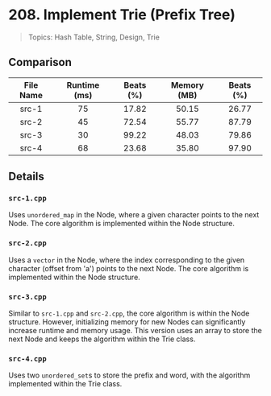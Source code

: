 # 208. Implement Trie (Prefix Tree)

> Topics: Hash Table, String, Design, Trie

## Comparison

| File Name | Runtime (ms) | Beats (%) | Memory (MB) | Beats (%) |
|:---------:|:------------:|:---------:|:-----------:|:---------:|
|   src-1   |      75      |   17.82   |    50.15    |   26.77   |
|   src-2   |      45      |   72.54   |    55.77    |   87.79   |
|   src-3   |      30      |   99.22   |    48.03    |   79.86   |
|   src-4   |      68      |   23.68   |    35.80    |   97.90   |

## Details

### `src-1.cpp`

Uses `unordered_map` in the Node, where a given character points to the next Node. The core algorithm is implemented within the Node structure.

### `src-2.cpp`

Uses a `vector` in the Node, where the index corresponding to the given character (offset from 'a') points to the next Node. The core algorithm is implemented within the Node structure.

### `src-3.cpp`

Similar to `src-1.cpp` and `src-2.cpp`, the core algorithm is within the Node structure. However, initializing memory for new Nodes can significantly increase runtime and memory usage. This version uses an array to store the next Node and keeps the algorithm within the Trie class.

### `src-4.cpp`

Uses two `unordered_set`s to store the prefix and word, with the algorithm implemented within the Trie class.
